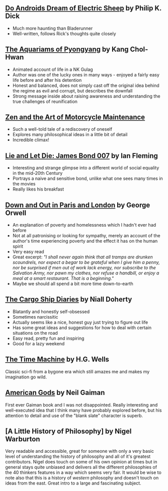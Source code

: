 ## [Do Androids Dream of Electric Sheep](http://www.amazon.co.uk/Androids-Dream-Electric-Sheep-MASTERWORKS-ebook/dp/B003FXCSNQ/ref=wl_it_dp_o_pd_nS_nC?tag=daplad-21) by Philip K. Dick

* Much more haunting than Bladerunner
* Well-written, follows Rick's thoughts quite closely

## [The Aquariams of Pyongyang](http://www.amazon.co.uk/Aquariums-Pyongyang-Years-North-Korean/dp/1843544997?tag=daplad-21) by Kang Chol-Hwan

* Animated account of life in a NK Gulag
* Author was one of the lucky ones in many ways - enjoyed a fairly easy life before and after his detention
* Honest and balanced, does not simply cast off the original idea behind the regime as evil and corrupt, but describes the downfall
* Strong message inside about raising awareness and understanding the true challenges of reunification

## [Zen and the Art of Motorcycle Maintenance](http://www.amazon.co.uk/Zen-Art-Motorcycle-Maintenance-Inquiry-ebook/dp/B0063HC7EQ/ref=sr_1_1?tag=daplad-21)

* Such a well-told tale of a rediscovery of oneself
* Explores many philosophical ideas in a little bit of detail
* Incredible climax!

## [Lie and Let Die: James Bond 007](http://www.amazon.co.uk/Live-Let-Die-James-Bond-ebook/dp/B008FQBA2I/ref=sr_1_2?ie=UTF8&qid=1397846750&sr=8-2&keywords=LIve+and+Let+Die) by Ian Fleming

* Interesting and strange glimpse into a different world of social equality in the mid-20th Century
* Portrays a naive and sensitive bond, unlike what one sees many times in the movies
* Really likes his breakfast

## [Down and Out in Paris and London](http://www.amazon.co.uk/Paris-London-Penguin-Modern-Classics-ebook/dp/B002RI9IT2/ref=sr_1_1?ie=UTF8&qid=1397846834&sr=8-1&keywords=down+and+out+in+paris+and+london) by George Orwell

* An explanation of poverty and homelessness which I hadn't ever had before
* Not at all patronising or looking for sympathy, merely an account of the author's time experiencing poverty and the effect it has on the human spirit
* Very easy read
* Great excerpt: *"I shall never again think that all tramps are drunken scoundrels, nor expect a begar to be grateful when I give him a penny, nor be surprised if men out of work lack energy, nor subscribe to the Salvation Army, nor pawn my clothes, nor refuse a handbill, or enjoy a meal at a smart restaurant. That is a beginning."*
* Maybe we should all spend a bit more time down-to-earth

## [The Cargo Ship Diaries](http://www.amazon.com/The-Cargo-Ship-Diaries-countries-ebook/dp/B00JDNAQ36) by Niall Doherty

* Blatantly and honestly self-obsessed
* Sometimes narcissitic
* Actually seems like a nice, honest guy just trying to figure out life
* Has some great ideas and suggestions for how to deal with certain situations on the road
* Easy read, pretty fun and inspiring
* Good for a lazy weekend

## [The Time Machine](http://www.amazon.co.uk/Time-Machine-Enriched-Classics-Pocket-ebook/dp/B00APIJZGC/ref=tmm_kin_title_0) by H.G. Wells

Classic sci-fi from a bygone era which still amazes me and makes my imagination go wild.

## [American Gods](http://www.amazon.co.uk/American-Gods-Neil-Gaiman/dp/0755322819) by Neil Gaiman

First ever Gaiman book and I was not disappointed. Really interesting and well-executed idea that I think many have probably explored before, but his attention to detail and use of the "blank slate" character is superb.

## [A Little History of Philosophy] by Nigel Warburton

Very readable and accessible, great for someone with only a very basic level of understanding the history of philosophy and all of it's greatest contributors. Nigel does touch on some of his own opinion at times but in general stays quite unbiased and delivers all the different philosophies of the 40 thinkers features in a way which seems very fair. It would be wise to note also that this is a history of *western* philosophy and doesn't touch on ideas from the east. Great intro to a large and fascinating subject.

